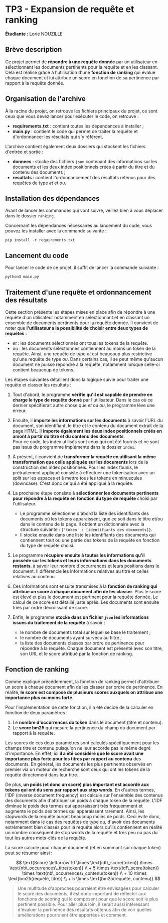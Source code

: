 # TP3 - Expansion de requête et ranking 

**Étudiante :** Lorie NOUZILLE

## Brève description

Ce projet permet de **répondre à une requête donnée** par un utilisateur en sélectionnant les documents pertinents pour la requête et en les classant. Cela est réalisé grâce à l'utilisation d'une **fonction de ranking** qui évalue chaque document et lui attribue un score en fonction de sa pertinence par rapport à la requête donnée.

## Organisation de l'archive 

À la racine du projet, on retrouve les fichiers principaux du projet, ce sont ceux que vous devez lancer pour exécuter le code, on retrouve : 
*   **requirements.txt** : contient toutes les dépendances à installer ;
*   **main.py** : contient le code qui permet de traiter la requête et d'ordonnancer les résultats qui s'y réfèrent. 

L'archive contient également deux dossiers qui stockent les fichiers d'entrée et sortie : 
*   **donnees** : stocke des fichiers `json` contenant des informations sur les documents et les deux index positionnels crées à partir du titre et du contenu des documents ; 
*   **resultats** : contient l'ordonnancement des résultats retenus pour des requêtes de type *et* et *ou*.

## Installation des dépendances 

Avant de lancer les commandes qui vont suivre, veillez bien à vous déplacer dans le dossier `ranking`. 

Concernant les dépendances nécessaires au lancement du code, vous pouvez les installer avec la commande suivante : 

```
pip install -r requirements.txt
```

## Lancement du code 

Pour lancer le code de ce projet, il suffit de lancer la commande suivante : 

```
python3 main.py
```

## Traitement d'une requête et ordonnancement des résultats

Cette section présente les étapes mises en place afin de répondre à une requête d'un utilisateur notamment en sélectionnant et en classant un ensemble de documents pertinents pour la requête donnée. Il convient de noter que **l'utilisateur a la possibilité de choisir entre deux types de requêtes** : 
*   *et* : les documents sélectionnés ont tous les tokens de la requête.
*   *ou* : les documents sélectionnés contiennent au moins un token de la requête. 
Ainsi, une requête de type *et* est beaucoup plus restrictive qu'une requête de type *ou*. Dans certains cas, il se peut même qu'aucun document ne puisse répondre à la requête, notamment lorsque celle-ci contient beaucoup de tokens. 

Les étapes suivantes détaillent donc la logique suivie pour traiter une requête et classer les résultats : 

1. Tout d'abord, le programme **vérifie qu'il est capable de prendre en charge le type de requête donné** par l'utilisateur. Dans le cas où ce dernier spécifierait autre chose que *et* ou *ou*, le programme lève une erreur. 

2. Ensuite, il **importe les informations sur les documents** à savoir l'URL du document, son identifiant, le titre et le contenu du document extrait de la page HTML. Il **importe également les deux index positionnels créés en amont à partir du titre et du contenu des documents**.        
Pour ce code, les index utilisés sont ceux qui ont été fournis et ne sont pas issus du programme implémenté dans le dossier `index`. 

3. À présent, il convient de **transformer la requête en utilisant la même transformation que celle appliquée sur les documents** lors de la construction des index positionnels. Pour les index founis, le prétraitement appliqué consiste à effectuer une tokenisation avec un split sur les espaces et à mettre tous les tokens en minuscules (downcase). C'est donc ce qui a été appliqué à la requête. 

4. La prochaine étape consiste à **sélectionner les documents pertinents pour répondre à la requête en fonction du type de requête** choisi par l'utilisateur. 
    * Le programme sélectionne d'abord la liste des identifiants des documents où les tokens apparaissent, que ce soit dans le titre et/ou dans le contenu de la page. Il obtient un dictionnaire avec la structure suivante : `{'token' : [identifiants des documents]}`.
    * Il stocke ensuite dans une liste les identifiants des documents qui contiennent tout ou une partie des tokens de la requête en fonction du type de requête choisi. 

5. Le programme **récupère ensuite à toutes les informations qu'il possède sur les tokens et leurs informations dans les documents restants**, à savoir leur nombre d'occurrences et leurs positions dans le document. Il différencie les informations relatives au titre et celles relatives au contenu. 

6. Ces informations sont ensuite transmises à la **fonction de ranking qui attribue un score à chaque document afin de les classer**. Plus le score est élevé et plus le document est pertinent pour la requête donnée. Le calcul de ce score est détaillé juste après. Les documents sont ensuite triés par ordre décroissant de score. 

7. Enfin, le programme **stocke dans un fichier `json` les informations issues du traitement de la requête** à savoir :
    * le nombre de documents total sur lequel se base le traitement ;
    * le nombre de documents ayant survécu au filtre ;
    * la liste des documents classés par ordre de pertinence pour répondre à la requête. Chaque document est présenté avec son titre, son URL et le score attribué par la fonction de ranking. 

## Fonction de ranking 

Comme expliqué précédemment, la fonction de ranking permet d'attribuer un score à chaque document afin de les classer par ordre de pertinence. En réalité, **le score est composé de plusieurs scores auxquels on attribue une importance plus ou moins forte**.

Pour l'implémentation de cette fonction, il a été décidé de la calculer en fonction de deux paramètres : 
1. Le **nombre d'occurrences du token** dans le document (titre et contenu).
2. Le **score bm25** qui mesure la pertinence du champ du document par rapport à la requête. 

Les scores de ces deux paramètres sont calculés spécifiquement pour les champs titre et contenu puisqu'on ne leur accorde pas le même degré d'importance. En effet, ici **il a été considéré que le score avait une importance plus forte pour les titres par rapport au contenu** des documents.  En général, les documents les plus pertinents observés en premier via un moteur de recherche sont ceux qui ont les tokens de la requête directement dans leur titre.

De plus, **un poids (et donc un score) plus important est accordé aux tokens qui ont du sens par rapport aux stop words**. En d'autres termes, l'IDF (inverse document frequency) est calculé sur l'ensemble des contenus des documents afin d'attribuer un poids à chaque token de la requête. L'IDF diminue le poids des termes qui apparaissent très fréquemment et augmente le poids des termes qui apparaissent rarement. Ainsi, les stopwords de la requête auront beaucoup moins de poids. Ceci évite donc, notamment dans le cas des requêtes de type *ou*, d'avoir des documents extrêmement bien classés pour la requête alors qu'ils contiennent en réalité un nombre conséquent de stop words de la requête et très peu ou pas du tout les autres mots-clés de la requête. 

La score calculé pour chaque document (et en sommant sur chaque token) peut se résumer ainsi : 

$$
\text{Score} \leftarrow 10 \times \text{idf\_score(token)} \times \text{nb\_occurrences\_titre(token)} \\
      + 5 \times \text{idf\_score(token)} \times \text{nb\_occurrences\_contenu(token)} \\
      + 10 \times \text{bm25(requête, titre)} \\
      + 5 \times \text{bm25(requête, contenu)}
$$


> Une multitude d'approches pourraient être envisagées pour calculer le score des documents, il est donc important de réfléchir aux fonctions de scoring qui le composent pour que le score soit le plus pertinent possible. Pour aller plus loin, il serait aussi intéressant d'évaluer la pertinence des résultats obtenus afin de voir quelles améliorations pourraient être apportées et comment. 